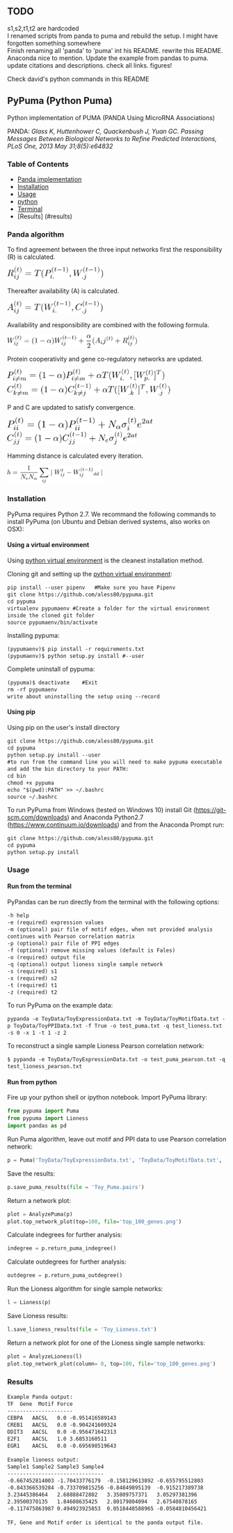 ## TODO
s1,s2,t1,t2 are hardcoded  
I renamed scripts from panda to puma and rebuild the setup. I might have forgotten something somewhere  
Finish renaming all 'panda' to 'puma' int his README.
rewrite this README. Anaconda nice to mention. Update the example from pandas to puma. update citations and descriptions. check all links. figures!

Check david's python commands in this README  

## PyPuma (Python Puma)
Python implementation of PUMA (PANDA Using MicroRNA Associations)  

PANDA: 
_Glass K, Huttenhower C, Quackenbush J, Yuan GC. Passing Messages Between Biological Networks to Refine Predicted Interactions, PLoS One, 2013 May 31;8(5):e64832_

### Table of Contents
* [Panda implementation](#puma-algorithm)  
* [Installation](#installation)  
* [Usage](#usage)  
* [python](#run-from-python)
* [Terminal](#run-from-the-terminal)  
* [Results] (#results)

### Panda algorithm
To find agreement between the three input networks first the responsibility (R) is calculated.  

<img src="https://github.com/aless80/pypuma/raw/develop/img/responsibility.png" height="30">  

Thereafter availability (A) is calculated.  

<img src="https://github.com/aless80/pypuma/raw/develop/img/availability.png" height="30">  

Availability and responsibility are combined with the following formula.  

<img src="https://github.com/aless80/pypuma/raw/develop/img/combine.png" height="30">  

Protein cooperativity and gene co-regulatory networks are updated.  

<img src="https://github.com/aless80/pypuma/raw/develop/img/cooperativity.png" height="30">  
<img src="https://github.com/aless80/pypuma/raw/develop/img/co-regulatory.png" height="30">  

P and C are updated to satisfy convergence.  

<img src="https://github.com/aless80/pypuma/raw/develop/img/p.png" height="30">  
<img src="https://github.com/aless80/pypuma/raw/develop/img/c.png" height="30">  

Hamming distance is calculated every iteration.  

<img src="https://github.com/aless80/pypuma/raw/develop/img/hamming.png" height="40">  


### Installation
PyPuma requires Python 2.7. We recommand the following commands to install PyPuma (on Ubuntu and Debian derived systems, also works on OSX):
#### Using a virtual environment
Using [python virtual environment](http://docs.python-guide.org/en/latest/dev/virtualenvs/) is the cleanest installation method. 

Cloning git and setting up the [python virtual environment](http://docs.python-guide.org/en/latest/dev/virtualenvs/):
```no-highlight
pip install --user pipenv   #Make sure you have Pipenv
git clone https://github.com/aless80/pypuma.git
cd pypuma
virtualenv pypumaenv #Create a folder for the virtual environment inside the cloned git folder 
source pypumaenv/bin/activate
```
Installing pypuma:
```no-highlight
(pypumaenv)$ pip install -r requirements.txt
(pypumaenv)$ python setup.py install #--user
```

Complete uninstall of pypuma:
```no-highlight
(pypuma)$ deactivate	#Exit
rm -rf pypumaenv
write about uninstalling the setup using --record
```

#### Using pip 
Using pip on the user's install directory
```no-highlight
git clone https://github.com/aless80/pypuma.git
cd pypuma
python setup.py install --user
#to run from the command line you will need to make pypuma executable and add the bin directory to your PATH:
cd bin
chmod +x pypuma
echo "$(pwd):PATH" >> ~/.bashrc
source ~/.bashrc
```
To run PyPuma from Windows (tested on Windows 10) install Git (https://git-scm.com/downloads) and Anaconda Python2.7 (https://www.continuum.io/downloads) and from the Anaconda Prompt run:
```no-highlight
git clone https://github.com/aless80/pypuma.git
cd pypuma
python setup.py install
```
### Usage
#### Run from the terminal
PyPandas can be run directly from the terminal with the following options:
```
-h help
-e (required) expression values
-m (optional) pair file of motif edges, when not provided analysis continues with Pearson correlation matrix
-p (optional) pair file of PPI edges
-f (optional) remove missing values (default is Fales)
-o (required) output file
-q (optional) output lioness single sample network
-s (required) s1
-x (required) s2
-t (required) t1
-z (required) t2
```
To run PyPuma on the example data:
```
pypanda -e ToyData/ToyExpressionData.txt -m ToyData/ToyMotifData.txt -p ToyData/ToyPPIData.txt -f True -o test_puma.txt -q test_lioness.txt -s 0 -x 1 -t 1 -z 2
```
To reconstruct a single sample Lioness Pearson correlation network:
```
$ pypanda -e ToyData/ToyExpressionData.txt -o test_puma_pearson.txt -q test_lioness_pearson.txt
```
#### Run from python
Fire up your python shell or ipython notebook. 
Import PyPuma library:
```python
from pypuma import Puma
from pypuma import Lioness
import pandas as pd
```
Run Puma algorithm, leave out motif and PPI data to use Pearson correlation network:
```python
p = Puma('ToyData/ToyExpressionData.txt', 'ToyData/ToyMotifData.txt', 'ToyData/ToyPPIData.txt', remove_missing=False)
```
Save the results:
```python
p.save_puma_results(file = 'Toy_Puma.pairs')
```
Return a network plot:
```python
plot = AnalyzePuma(p)
plot.top_network_plot(top=100, file='top_100_genes.png')
```
Calculate indegrees for further analysis:
```python
indegree = p.return_puma_indegree()
```
Calculate outdegrees for further analysis:
```python
outdegree = p.return_puma_outdegree()
```
Run the Lioness algorithm for single sample networks:
```python
l = Lioness(p)
```
Save Lioness results:
```python
l.save_lioness_results(file = 'Toy_Lioness.txt')
```
Return a network plot for one of the Lioness single sample networks:
```python
plot = AnalyzeLioness(l)
plot.top_network_plot(column= 0, top=100, file='top_100_genes.png')
```
### Results
```
Example Panda output:
TF  Gene  Motif Force
---------------------
CEBPA	AACSL	0.0	-0.951416589143
CREB1	AACSL	0.0	-0.904241609324
DDIT3	AACSL	0.0	-0.956471642313
E2F1	AACSL	1.0	3.6853160511
EGR1	AACSL	0.0	-0.695698519643

Example lioness output:
Sample1 Sample2 Sample3 Sample4
-------------------------------
-0.667452814003	-1.70433776179	-0.158129613892	-0.655795512803
-0.843366539284	-0.733709815256	-0.84849895139	-0.915217389738
3.23445386464	2.68888472802	3.35809757371	3.05297381396
2.39500370135	1.84608635425	2.80179804094	2.67540878165
-0.117475863987	0.494923925853	0.0518448588965	-0.0584810456421

TF, Gene and Motif order is identical to the panda output file.
```
